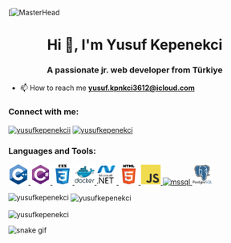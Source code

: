 [![MasterHead](https://www.shutterstock.com/image-photo/web-development-concept-person-using-260nw-1890313726.jpg)

<h1 align="center">Hi 👋, I'm Yusuf Kepenekci</h1>
<h3 align="center">A passionate jr. web developer from Türkiye</h3>

- 📫 How to reach me **yusuf.kpnkci3612@icloud.com**

<h3 align="left">Connect with me:</h3>
<p align="left">
<a href="https://twitter.com/yusufkepenekcii" target="blank"><img align="center" src="https://raw.githubusercontent.com/rahuldkjain/github-profile-readme-generator/master/src/images/icons/Social/twitter.svg" alt="yusufkepenekcii" height="30" width="40" /></a>
<a href="https://linkedin.com/in/yusuf-kepenekci-b511b8246/" target="blank"><img align="center" src="https://raw.githubusercontent.com/rahuldkjain/github-profile-readme-generator/master/src/images/icons/Social/linked-in-alt.svg" alt="yusufkepenekci" height="30" width="40" /></a>
</p>

<h3 align="left">Languages and Tools:</h3>
<p align="left"> <a href="https://www.w3schools.com/cpp/" target="_blank" rel="noreferrer"> <img src="https://raw.githubusercontent.com/devicons/devicon/master/icons/cplusplus/cplusplus-original.svg" alt="cplusplus" width="40" height="40"/> </a> <a href="https://www.w3schools.com/cs/" target="_blank" rel="noreferrer"> <img src="https://raw.githubusercontent.com/devicons/devicon/master/icons/csharp/csharp-original.svg" alt="csharp" width="40" height="40"/> </a> <a href="https://www.w3schools.com/css/" target="_blank" rel="noreferrer"> <img src="https://raw.githubusercontent.com/devicons/devicon/master/icons/css3/css3-original-wordmark.svg" alt="css3" width="40" height="40"/> </a> <a href="https://www.docker.com/" target="_blank" rel="noreferrer"> <img src="https://raw.githubusercontent.com/devicons/devicon/master/icons/docker/docker-original-wordmark.svg" alt="docker" width="40" height="40"/> </a> <a href="https://dotnet.microsoft.com/" target="_blank" rel="noreferrer"> <img src="https://raw.githubusercontent.com/devicons/devicon/master/icons/dot-net/dot-net-original-wordmark.svg" alt="dotnet" width="40" height="40"/> </a> <a href="https://www.w3.org/html/" target="_blank" rel="noreferrer"> <img src="https://raw.githubusercontent.com/devicons/devicon/master/icons/html5/html5-original-wordmark.svg" alt="html5" width="40" height="40"/> </a> <a href="https://developer.mozilla.org/en-US/docs/Web/JavaScript" target="_blank" rel="noreferrer"> <img src="https://raw.githubusercontent.com/devicons/devicon/master/icons/javascript/javascript-original.svg" alt="javascript" width="40" height="40"/> </a> <a href="https://www.microsoft.com/en-us/sql-server" target="_blank" rel="noreferrer"> <img src="https://www.svgrepo.com/show/303229/microsoft-sql-server-logo.svg" alt="mssql" width="40" height="40"/> </a> <a href="https://www.postgresql.org" target="_blank" rel="noreferrer"> <img src="https://raw.githubusercontent.com/devicons/devicon/master/icons/postgresql/postgresql-original-wordmark.svg" alt="postgresql" width="40" height="40"/> </a> </p>

<p><img align="left" src="https://github-readme-stats.vercel.app/api/top-langs?username=yusufkepenekci&show_icons=true&locale=en&layout=compact" alt="yusufkepenekci" /></p>

<p>&nbsp;<img align="center" src="https://github-readme-stats.vercel.app/api?username=yusufkepenekci&show_icons=true&locale=en" alt="yusufkepenekci" /></p>

<p><img align="center" src="https://github-readme-streak-stats.herokuapp.com/?user=yusufkepenekci&" alt="yusufkepenekci" /></p>

![snake gif](https://github.com/yusufkepenekci/yusufkepenekci/blob/output/github-contribution-grid-snake.gif)
